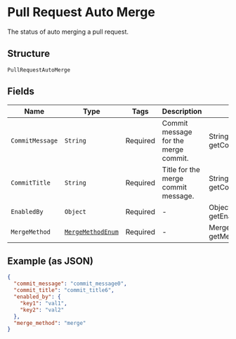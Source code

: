 
# Pull Request Auto Merge

The status of auto merging a pull request.

## Structure

`PullRequestAutoMerge`

## Fields

| Name | Type | Tags | Description | Getter | Setter |
|  --- | --- | --- | --- | --- | --- |
| `CommitMessage` | `String` | Required | Commit message for the merge commit. | String getCommitMessage() | setCommitMessage(String commitMessage) |
| `CommitTitle` | `String` | Required | Title for the merge commit message. | String getCommitTitle() | setCommitTitle(String commitTitle) |
| `EnabledBy` | `Object` | Required | - | Object getEnabledBy() | setEnabledBy(Object enabledBy) |
| `MergeMethod` | [`MergeMethodEnum`](../../doc/models/merge-method-enum.md) | Required | - | MergeMethodEnum getMergeMethod() | setMergeMethod(MergeMethodEnum mergeMethod) |

## Example (as JSON)

```json
{
  "commit_message": "commit_message0",
  "commit_title": "commit_title6",
  "enabled_by": {
    "key1": "val1",
    "key2": "val2"
  },
  "merge_method": "merge"
}
```

